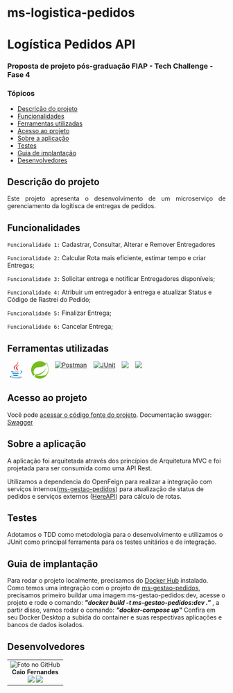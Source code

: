 # ms-logistica-pedidos

# Logística Pedidos API

### Proposta de projeto pós-graduação FIAP - Tech Challenge - Fase 4

### Tópicos

- [Descrição do projeto](#descrição-do-projeto)
- [Funcionalidades](#funcionalidades)
- [Ferramentas utilizadas](#ferramentas-utilizadas)
- [Acesso ao projeto](#acesso-ao-projeto)
- [Sobre a aplicação](#sobre-a-aplicação)
- [Testes](#testes)
- [Guia de implantação](#guia-de-implantação)
- [Desenvolvedores](#desenvolvedores)

## Descrição do projeto

<p align="justify">
Este projeto apresenta o desenvolvimento de um microserviço de gerenciamento da logítisca de entregas de pedidos.
</p>

## Funcionalidades

`Funcionalidade 1:` Cadastrar, Consultar, Alterar e Remover Entregadores

`Funcionalidade 2:` Calcular Rota mais eficiente, estimar tempo e criar Entregas;

`Funcionalidade 3:` Solicitar entrega e notificar Entregadores disponíveis;

`Funcionalidade 4:` Atribuir um entregador à entrega e atualizar Status e Código de Rastrei do Pedido;

`Funcionalidade 5:` Finalizar Entrega;

`Funcionalidade 6:` Cancelar Entrega;


## Ferramentas utilizadas
<div style="display: flex; gap: 15px">
<a href="https://www.java.com" target="_blank"> 
    <img src="https://raw.githubusercontent.com/devicons/devicon/master/icons/java/java-original.svg" alt="Java" width="40" height="40"/> 
</a>

<a href="https://spring.io/" target="_blank"> 
    <img src="https://raw.githubusercontent.com/devicons/devicon/master/icons/spring/spring-original.svg" alt="Spring" width="40" height="40"/> 
</a>

<a href="https://www.postman.com/" target="_blank"> 
    <img src="https://cdn.jsdelivr.net/gh/devicons/devicon@latest/icons/postman/postman-original.svg" alt="Postman" width="40" /> 
</a>

<a href="https://junit.org/junit5/" target="_blank"> 
    <img src="https://camo.githubusercontent.com/47ab606787e47aee8033b92c8f1d05c0e74b9b81904550f35a8f54e39f6c993b/68747470733a2f2f6a756e69742e6f72672f6a756e6974352f6173736574732f696d672f6a756e6974352d6c6f676f2e706e67" alt="JUnit" width="40" height="40"/> 
</a>

<a href="https://www.postgresql.org/" target="_blank">
    <img src="https://cdn.jsdelivr.net/gh/devicons/devicon@latest/icons/postgresql/postgresql-plain.svg" width="40"/>
</a>

<a href="https://www.docker.com/" target="_blank">
    <img src="https://cdn.jsdelivr.net/gh/devicons/devicon@latest/icons/docker/docker-plain.svg" width="40"/>
</a>

</div>


## Acesso ao projeto

Você pode [acessar o código fonte do projeto](https://github.com/Grupo23TC/ms-logistica-pedidos).
Documentação swagger: [Swagger](http://localhost:8083/ms-logistica-pedidos-doc.html)

## Sobre a aplicação

A aplicação foi arquitetada através dos princípios de Arquitetura MVC e foi projetada para ser consumida como uma API Rest.


Utilizamos a dependencia do OpenFeign para realizar a integração com serviços internos([ms-gestao-pedidos](https://github.com/Grupo23TC/ms-gestao-pedidos)) 
para atualização de status de pedidos e serviços externos ([HereAPI](https://www.here.com/docs/category/routing)) 
para cálculo de rotas.


## Testes

Adotamos o TDD como metodologia para o desenvolvimento e utilizamos o JUnit como principal ferramenta para os testes
unitários e de integração. 

## Guia de implantação

Para rodar o projeto localmente, precisamos do [Docker Hub](https://www.docker.com/) instalado. 
Como temos uma integração com o projeto de [ms-gestao-pedidos](https://github.com/Grupo23TC/ms-gestao-pedidos),
precisamos primeiro buildar uma imagem ms-gestao-pedidos:dev, acesse o projeto e rode o comando: <b><i>"docker build -t ms-gestao-pedidos:dev ."</i></b>
, a partir disso, vamos rodar o comando: <b><i>"docker-compose up"</i></b>
Confira em seu Docker Desktop a subida do container e suas respectivas aplicações e bancos de dados isolados.

## Desenvolvedores

<table align="center">
  <tr>
    <td align="center">
      <div>
        <img src="https://avatars.githubusercontent.com/caiotfernandes" width="120px;" alt="Foto no GitHub" class="profile"/><br>
          <b> Caio Fernandes  </b><br>
            <a href="https://www.linkedin.com/in/caio-t%C3%A1rraga-fernandes-524373126/" alt="Linkedin"><img src="https://img.shields.io/badge/LinkedIn-0077B5?style=for-the-badge&logo=linkedin&logoColor=white" height="20"></a>
            <a href="https://github.com/caiotfernandes" alt="Github"><img src="https://img.shields.io/badge/GitHub-100000?style=for-the-badge&logo=github&logoColor=white" height="20"></a>
      </div>
    </td>
  </tr>
</table>